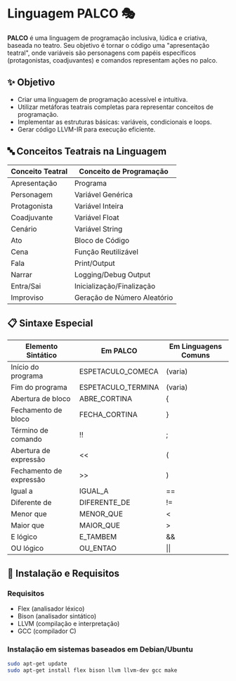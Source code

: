 # Linguagem PALCO 🎭

**PALCO** é uma linguagem de programação inclusiva, lúdica e criativa, baseada no teatro. Seu objetivo é tornar o código uma "apresentação teatral", onde variáveis são personagens com papéis específicos (protagonistas, coadjuvantes) e comandos representam ações no palco.

## ✨ Objetivo
- Criar uma linguagem de programação acessível e intuitiva.
- Utilizar metáforas teatrais completas para representar conceitos de programação.
- Implementar as estruturas básicas: variáveis, condicionais e loops.
- Gerar código LLVM-IR para execução eficiente.

## 🔤 Conceitos Teatrais na Linguagem

| Conceito Teatral | Conceito de Programação      |
|------------------|------------------------------|
| Apresentação     | Programa                     |
| Personagem       | Variável Genérica            |
| Protagonista     | Variável Inteira             |
| Coadjuvante      | Variável Float               |
| Cenário          | Variável String              |
| Ato              | Bloco de Código              |
| Cena             | Função Reutilizável          |
| Fala             | Print/Output                 |
| Narrar           | Logging/Debug Output         |
| Entra/Sai        | Inicialização/Finalização    |
| Improviso        | Geração de Número Aleatório  |

## 📋 Sintaxe Especial

| Elemento Sintático | Em PALCO | Em Linguagens Comuns |
|--------------------|----------|----------------------|
| Início do programa | ESPETACULO_COMECA | (varia) |
| Fim do programa | ESPETACULO_TERMINA | (varia) |
| Abertura de bloco | ABRE_CORTINA | { |
| Fechamento de bloco | FECHA_CORTINA | } |
| Término de comando | !! | ; |
| Abertura de expressão | << | ( |
| Fechamento de expressão | >> | ) |
| Igual a | IGUAL_A | == |
| Diferente de | DIFERENTE_DE | != |
| Menor que | MENOR_QUE | < |
| Maior que | MAIOR_QUE | > |
| E lógico | E_TAMBEM | && |
| OU lógico | OU_ENTAO | \|\| |

## 🚀 Instalação e Requisitos

### Requisitos
- Flex (analisador léxico)
- Bison (analisador sintático)
- LLVM (compilação e interpretação)
- GCC (compilador C)

### Instalação em sistemas baseados em Debian/Ubuntu

```bash
sudo apt-get update
sudo apt-get install flex bison llvm llvm-dev gcc make
